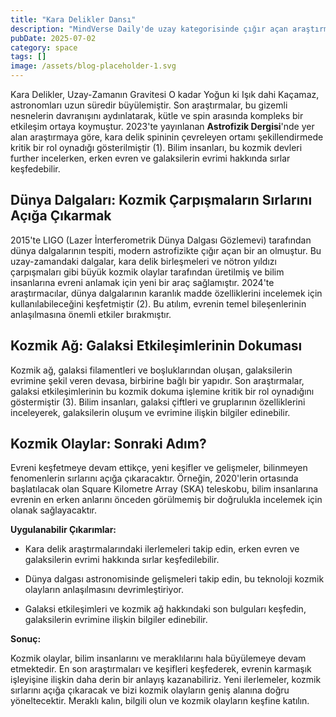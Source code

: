 ```yaml
---
title: "Kara Delikler Dansı"
description: "MindVerse Daily'de uzay kategorisinde çığır açan araştırmaları ve içgörülerı keşfedin."
pubDate: 2025-07-02
category: space
tags: []
image: /assets/blog-placeholder-1.svg
---
```


Kara Delikler, Uzay-Zamanın Gravitesi O kadar Yoğun ki Işık dahi Kaçamaz, astronomları uzun süredir büyülemiştir. Son araştırmalar, bu gizemli nesnelerin davranışını aydınlatarak, kütle ve spin arasında kompleks bir etkileşim ortaya koymuştur. 2023'te yayınlanan **Astrofizik Dergisi**'nde yer alan araştırmaya göre, kara delik spininin çevreleyen ortamı şekillendirmede kritik bir rol oynadığı gösterilmiştir (1). Bilim insanları, bu kozmik devleri further incelerken, erken evren ve galaksilerin evrimi hakkında sırlar keşfedebilir.

## **Dünya Dalgaları: Kozmik Çarpışmaların Sırlarını Açığa Çıkarmak**

2015'te LIGO (Lazer İnterferometrik Dünya Dalgası Gözlemevi) tarafından dünya dalgalarının tespiti, modern astrofizikte çığır açan bir an olmuştur. Bu uzay-zamandaki dalgalar, kara delik birleşmeleri ve nötron yıldızı çarpışmaları gibi büyük kozmik olaylar tarafından üretilmiş ve bilim insanlarına evreni anlamak için yeni bir araç sağlamıştır. 2024'te araştırmacılar, dünya dalgalarının karanlık madde özelliklerini incelemek için kullanılabileceğini keşfetmiştir (2). Bu atılım, evrenin temel bileşenlerinin anlaşılmasına önemli etkiler bırakmıştır.

## **Kozmik Ağ: Galaksi Etkileşimlerinin Dokuması**

Kozmik ağ, galaksi filamentleri ve boşluklarından oluşan, galaksilerin evrimine şekil veren devasa, birbirine bağlı bir yapıdır. Son araştırmalar, galaksi etkileşimlerinin bu kozmik dokuma işlemine kritik bir rol oynadığını göstermiştir (3). Bilim insanları, galaksi çiftleri ve gruplarının özelliklerini inceleyerek, galaksilerin oluşum ve evrimine ilişkin bilgiler edinebilir.

## **Kozmik Olaylar: Sonraki Adım?**

Evreni keşfetmeye devam ettikçe, yeni keşifler ve gelişmeler, bilinmeyen fenomenlerin sırlarını açığa çıkaracaktır. Örneğin, 2020'lerin ortasında başlatılacak olan Square Kilometre Array (SKA) teleskobu, bilim insanlarına evrenin en erken anlarını önceden görülmemiş bir doğrulukla incelemek için olanak sağlayacaktır.

**Uygulanabilir Çıkarımlar:**

* Kara delik araştırmalarındaki ilerlemeleri takip edin, erken evren ve galaksilerin evrimi hakkında sırlar keşfedilebilir.

* Dünya dalgası astronomisinde gelişmeleri takip edin, bu teknoloji kozmik olayların anlaşılmasını devrimleştiriyor.

* Galaksi etkileşimleri ve kozmik ağ hakkındaki son bulguları keşfedin, galaksilerin evrimine ilişkin bilgiler edinebilir.

**Sonuç:**

Kozmik olaylar, bilim insanlarını ve meraklılarını hala büyülemeye devam etmektedir. En son araştırmaları ve keşifleri keşfederek, evrenin karmaşık işleyişine ilişkin daha derin bir anlayış kazanabiliriz. Yeni ilerlemeler, kozmik sırlarını açığa çıkaracak ve bizi kozmik olayların geniş alanına doğru yöneltecektir. Meraklı kalın, bilgili olun ve kozmik olayların keşfine katılın.